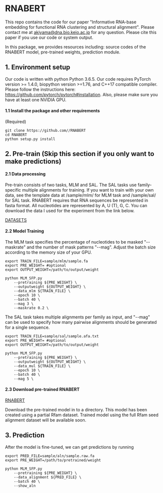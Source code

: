 # RNABERT
This repo contains the code for our paper "Informative RNA-base embedding for functional RNA clustering and structural alignment". Please contact me at akiyama@dna.bio.keio.ac.jp for any question. Please cite this paper if you use our code or system output.

In this package, we provides resources including: source codes of the RNABERT model, pre-trained weights, prediction module.

## 1. Environment setup

Our code is written with python Python 3.6.5. Our code requires PyTorch version >= 1.4.0, biopython version >=1.76, and C++17 compatible compiler. Please follow the instructions here: https://github.com/pytorch/pytorch#installation.
Also, please make sure you have at least one NVIDIA GPU. 

#### 1.1 Install the package and other requirements

(Required)

```
git clone https://github.com//RNABERT
cd RNABERT
python setup.py install
```


## 2. Pre-train (Skip this section if you only want to make predictions)

#### 2.1 Data processing

Pre-train consists of two tasks, MLM and SAL. The SAL tasks use family-specific multiple alignments for training. If you want to train with your own data, see the template data at /sample/mlm/ for MLM task and /sample/sal/ for SAL task. RNABERT requires that RNA sequences be represented in fasta format. All nucleotides are represented by A, U (T), G, C. 
You can download the data I used for the experiment from the link below.

[DATASETS](https://drive.google.com/file/d/1jJa6_TOYNrJj5tN-8t4mL2IUDoQprtzV/view?usp=sharing)


#### 2.2 Model Training

The MLM task specifies the percentage of nucleotides to be masked "--maskrate" and the number of mask patterns "--mag". Adjust the batch size according to the memory size of your GPU.
```
export TRAIN_FILE=sample/mlm/sample.fa
export PRE_WEIGHT= #optional
export OUTPUT_WEIGHT=/path/to/output/weight

python MLM_SFP.py 
    --pretraining ${PRE_WEIGHT} \
    --outputweight ${OUTPUT_WEIGHT} \
    --data_mlm ${TRAIN_FILE} \
    --epoch 10 \
    --batch 40 \
    --mag 3 \
    --maskrate 0.2 \
```
The SAL task takes multiple alignments per family as input, and "--mag" can be used to specify how many pairwise alignments should be generated for a single sequence.
```
export TRAIN_FILE=sample/sal/sample.afa.txt
export PRE_WEIGHT= #optional
export OUTPUT_WEIGHT=/path/to/output/weight

python MLM_SFP.py 
    --pretraining ${PRE_WEIGHT} \
    --outputweight ${OUTPUT_WEIGHT} \
    --data_mul ${TRAIN_FILE} \
    --epoch 10 \
    --batch 40 \
    --mag 5 \
```



#### 2.3 Download pre-trained RNABERT

[RNABERT](https://drive.google.com/file/d/1FqE_c0X6OA75AzYI8ChpB7WH8Oq6TRJS/view?usp=sharing)

Download the pre-trained model in to a directory. 
This model has been created using a partial Rfam dataset. Trained model using the full Rfam seed alignment dataset will be available soon.


## 3. Prediction

After the model is fine-tuned, we can get predictions by running

```
export PRED_FILE=sample/aln/sample.raw.fa
export PRE_WEIGHT=/path/to/pretrained/weight

python MLM_SFP.py 
    --pretraining ${PRE_WEIGHT} \
    --data_alignment ${PRED_FILE} \
    --batch 40 \
    --show_aln
```
